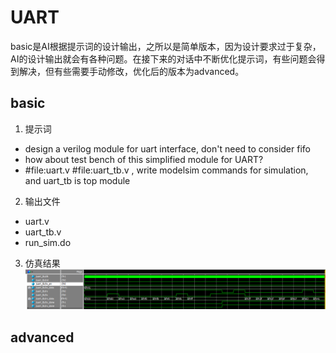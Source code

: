# UART
basic是AI根据提示词的设计输出，之所以是简单版本，因为设计要求过于复杂，AI的设计输出就会有各种问题。在接下来的对话中不断优化提示词，有些问题会得到解决，但有些需要手动修改，优化后的版本为advanced。

## basic
1. 提示词
- design a verilog module for uart interface, don't need to consider fifo
- how about test bench of this simplified module for UART?
- #file:uart.v #file:uart_tb.v , write modelsim commands for simulation, and uart_tb is top module
2. 输出文件
- uart.v
- uart_tb.v
- run_sim.do
3. 仿真结果
![basic_uart仿真波形](./basic/sim_wave.png)

## advanced
